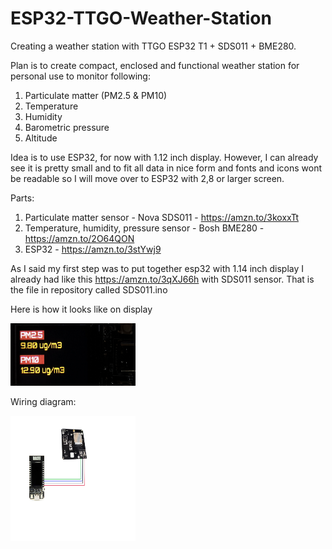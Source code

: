 # ESP32-TTGO-Weather-Station
Creating a weather station with TTGO ESP32 T1 + SDS011 + BME280.

Plan is to create compact, enclosed and functional weather station for personal use to monitor following:
1. Particulate matter (PM2.5 & PM10)
2. Temperature
3. Humidity
4. Barometric pressure
5. Altitude

Idea is to use ESP32, for now with 1.12 inch display. However, I can already see it is pretty small and to fit all data in nice form and fonts and icons wont be readable so I will
move over to ESP32 with 2,8 or larger screen.

Parts:
1. Particulate matter sensor - Nova SDS011 - https://amzn.to/3koxxTt
2. Temperature, humidity, pressure sensor - Bosh BME280 - https://amzn.to/2O64QON
3. ESP32 - https://amzn.to/3stYwj9

As I said my first step was to put together esp32 with 1.14 inch display I already had like this https://amzn.to/3qXJ66h with SDS011 sensor.
That is the file in repository called SDS011.ino

Here is how it looks like on display

<img src="https://github.com/nmtz1/ESP32-TTGO-Weather-Station/blob/main/Images/SDS011%20ESP32%20PM_data.jpg" width="200" height="100">

Wiring diagram:

<img src="https://github.com/nmtz1/ESP32-TTGO-Weather-Station/blob/main/Images/Wiring%20esp32.jpg" width="200" height="200">
